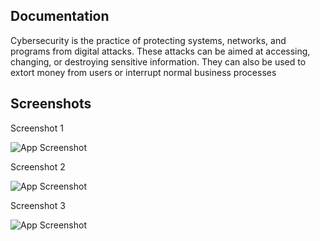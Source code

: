 
## Documentation

Cybersecurity is the practice of protecting systems, networks, and programs from digital attacks. These attacks can be aimed at accessing, changing, or destroying sensitive information. They can also be used to extort money from users or interrupt normal business processes



## Screenshots

Screenshot 1

![App Screenshot](https://theforage.wpengine.com/wp-content/uploads/2022/12/what-is-cybersecurity-1024x631.jpg)

Screenshot 2

![App Screenshot](https://eu-images.contentstack.com/v3/assets/blt69509c9116440be8/blt792f01925f27639d/658080c68be3a5040a8c3d33/cybersecurity_future-Vyacheslav_Lopatin_-alamy.jpg?width=850&auto=webp&quality=95&format=jpg&disable=upscale)


Screenshot 3

![App Screenshot](https://www.firstfocus.com.au/wp-content/uploads/2023/12/technology-security-concept-safety-digital-protection-system-1.jpg)